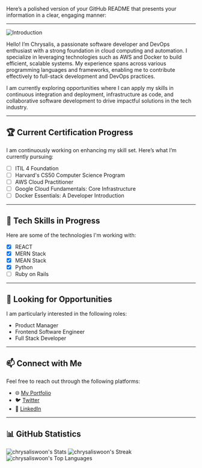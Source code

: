 Here’s a polished version of your GitHub README that presents your information in a clear, engaging manner:

---

![Introduction]([https://github.com/Your_Repository_Name/Your_GIF_Name.gif](https://github.com/chrysaliswoon/chrysaliswoon/blob/main/Image%20Assets/logo.gif))

Hello! I’m Chrysalis, a passionate software developer and DevOps enthusiast with a strong foundation in cloud computing and automation. I specialize in leveraging technologies such as AWS and Docker to build efficient, scalable systems. My experience spans across various programming languages and frameworks, enabling me to contribute effectively to full-stack development and DevOps practices.

I am currently exploring opportunities where I can apply my skills in continuous integration and deployment, infrastructure as code, and collaborative software development to drive impactful solutions in the tech industry.

---

## 🏆 Current Certification Progress
I am continuously working on enhancing my skill set. Here’s what I’m currently pursuing:
- [ ] ITIL 4 Foundation
- [ ] Harvard's CS50 Computer Science Program
- [ ] AWS Cloud Practitioner
- [ ] Google Cloud Fundamentals: Core Infrastructure
- [ ] Docker Essentials: A Developer Introduction

---

## 🌱 Tech Skills in Progress
Here are some of the technologies I'm working with:
- [X] REACT
- [X] MERN Stack
- [X] MEAN Stack
- [X] Python
- [ ] Ruby on Rails

---

## 🚀 Looking for Opportunities
I am particularly interested in the following roles:
- Product Manager
- Frontend Software Engineer
- Full Stack Developer

---

## 📫 Connect with Me
Feel free to reach out through the following platforms:

- 🌐 [My Portfolio](https://chrysalis-portfolio.vercel.app/)
- 🐦 [Twitter](https://twitter.com/chrysaliswoon)
- 💼 [LinkedIn](https://www.linkedin.com/in/chrysalis-woon-38376198/)

---

## 📊 GitHub Statistics

![chrysaliswoon's Stats](https://github-readme-stats.vercel.app/api?username=chrysaliswoon&theme=tokyonight&show_icons=true&hide_border=true&count_private=false)
![chrysaliswoon's Streak](https://github-readme-streak-stats.herokuapp.com/?user=chrysaliswoon&theme=tokyonight&hide_border=true)
![chrysaliswoon's Top Languages](https://github-readme-stats.vercel.app/api/top-langs/?username=chrysaliswoon&theme=tokyonight&show_icons=true&hide_border=true&layout=compact)
